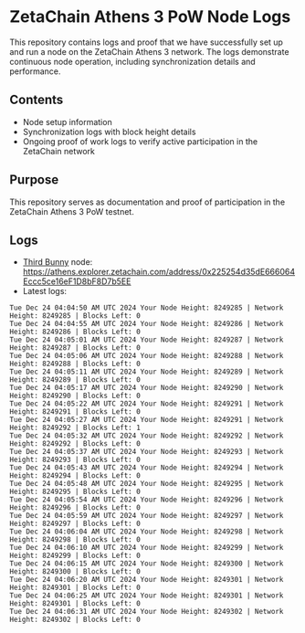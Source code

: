 # ZetaChain Athens 3 PoW Node Logs
This repository contains logs and proof that we have successfully set up and run a node on the ZetaChain Athens 3 network. The logs demonstrate continuous node operation, including synchronization details and performance.

## Contents
- Node setup information
- Synchronization logs with block height details
- Ongoing proof of work logs to verify active participation in the ZetaChain network

## Purpose
This repository serves as documentation and proof of participation in the ZetaChain Athens 3 PoW testnet.

## Logs

- [Third Bunny](https://thirdbunny.xyz/) node: https://athens.explorer.zetachain.com/address/0x225254d35dE666064Eccc5ce16eF1D8bF8D7b5EE
- Latest logs:
```
Tue Dec 24 04:04:50 AM UTC 2024 Your Node Height: 8249285 | Network Height: 8249285 | Blocks Left: 0
Tue Dec 24 04:04:55 AM UTC 2024 Your Node Height: 8249286 | Network Height: 8249286 | Blocks Left: 0
Tue Dec 24 04:05:01 AM UTC 2024 Your Node Height: 8249287 | Network Height: 8249287 | Blocks Left: 0
Tue Dec 24 04:05:06 AM UTC 2024 Your Node Height: 8249288 | Network Height: 8249288 | Blocks Left: 0
Tue Dec 24 04:05:11 AM UTC 2024 Your Node Height: 8249289 | Network Height: 8249289 | Blocks Left: 0
Tue Dec 24 04:05:17 AM UTC 2024 Your Node Height: 8249290 | Network Height: 8249290 | Blocks Left: 0
Tue Dec 24 04:05:22 AM UTC 2024 Your Node Height: 8249291 | Network Height: 8249291 | Blocks Left: 0
Tue Dec 24 04:05:27 AM UTC 2024 Your Node Height: 8249291 | Network Height: 8249292 | Blocks Left: 1
Tue Dec 24 04:05:32 AM UTC 2024 Your Node Height: 8249292 | Network Height: 8249292 | Blocks Left: 0
Tue Dec 24 04:05:37 AM UTC 2024 Your Node Height: 8249293 | Network Height: 8249293 | Blocks Left: 0
Tue Dec 24 04:05:43 AM UTC 2024 Your Node Height: 8249294 | Network Height: 8249294 | Blocks Left: 0
Tue Dec 24 04:05:48 AM UTC 2024 Your Node Height: 8249295 | Network Height: 8249295 | Blocks Left: 0
Tue Dec 24 04:05:54 AM UTC 2024 Your Node Height: 8249296 | Network Height: 8249296 | Blocks Left: 0
Tue Dec 24 04:05:59 AM UTC 2024 Your Node Height: 8249297 | Network Height: 8249297 | Blocks Left: 0
Tue Dec 24 04:06:04 AM UTC 2024 Your Node Height: 8249298 | Network Height: 8249298 | Blocks Left: 0
Tue Dec 24 04:06:10 AM UTC 2024 Your Node Height: 8249299 | Network Height: 8249299 | Blocks Left: 0
Tue Dec 24 04:06:15 AM UTC 2024 Your Node Height: 8249300 | Network Height: 8249300 | Blocks Left: 0
Tue Dec 24 04:06:20 AM UTC 2024 Your Node Height: 8249301 | Network Height: 8249301 | Blocks Left: 0
Tue Dec 24 04:06:25 AM UTC 2024 Your Node Height: 8249301 | Network Height: 8249301 | Blocks Left: 0
Tue Dec 24 04:06:31 AM UTC 2024 Your Node Height: 8249302 | Network Height: 8249302 | Blocks Left: 0
```
